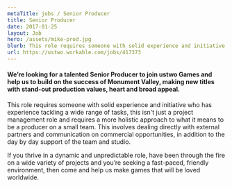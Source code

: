 ```yaml
---
metaTitle: jobs / Senior Producer
title: Senior Producer
date: 2017-01-25
layout: Job
hero: /assets/mike-prod.jpg
blurb: This role requires someone with solid experience and initiative who has experience tackling a wide range of tasks.
url: https://ustwo.workable.com/jobs/417373
---
```


<div class="content-box squashed">

#### We’re looking for a talented Senior Producer to join ustwo Games and help us to build on the success of Monument Valley, making new titles with stand-out production values, heart and broad appeal.

This role requires someone with solid experience and initiative who has experience tackling a wide range of tasks, this isn't just a project management role and requires a more holistic approach to what it means to be a producer on a small team. This involves dealing directly with external partners and communication on commercial opportunities, in addition to the day by day support of the team and studio.

If you thrive in a dynamic and unpredictable role, have been through the fire on a wide variety of projects and you’re seeking a fast-paced, friendly environment, then come and help us make games that will be loved worldwide.

</div>
